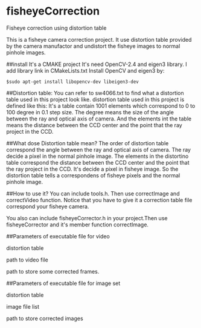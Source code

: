 # fisheyeCorrection
Fisheye correction using distortion table

This is a fisheye camera correction project.
It use distortion table provided by the camera manufactor and undistort the fisheye images to normal pinhole images.

##install
It's a CMAKE project
It's need OpenCV-2.4 and eigen3 library.
I add library link in CMakeLists.txt
Install OpenCV and eigen3 by:

    $sudo apt-get install libopencv-dev libeigen3-dev

##Distortion table:
You can refer to sw4066.txt to find what a distortion table used in this project look like.
distortion table used in this project is defined like this:
It's a table contain 1001 elements which correspond to 0 to 100 degree in 0.1 step size. The degree means the size of the angle between the ray and optical axis of camera.
And the elements int the table means the distance between the CCD center and the point that the ray project in the CCD.

##What dose Distortion table mean?
The order of distortion table correspond the angle between the ray and optical axis of camera. The ray decide a pixel in the normal pinhole image.
The elements in the distortino table correspond the distance between the CCD center and the point that the ray project in the CCD. It's decide a pixel in fisheye image.
So the distortion table tells a correspondens of fisheye pixels and the normal pinhole image.

##How to use it?
You can include tools.h. Then use correctImage and correctVideo function. Notice that you have to give it a correction table file correspond your fisheye camera.

You also can include fisheyeCorrector.h in your project.Then use fisheyeCorrector and it's member function correctImage.

##Parameters of executable file for video

distortion table

path to video file

path to store some corrected frames.

##Parameters of executable file for image set

distortion table

image file list

path to store corrected images
